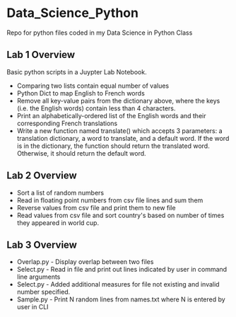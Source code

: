 # Data_Science_Python
Repo for python files coded in my Data Science in Python Class


<h2>Lab 1 Overview</h2>
Basic python scripts in a Juypter Lab Notebook.
<ul>
  <li>Comparing two lists contain equal number of values</li>
  <li>Python Dict to map English to French words</li>
  <li>Remove all key-value pairs from the dictionary above, where the keys (i.e. the English words) contain less than 4 characters.</li>
  <li>Print an alphabetically-ordered list of the English words and their corresponding French translations</li>
  <li>Write a new function named translate() which accepts 3 parameters: a translation dictionary, a word to translate, and a default word. If the word is in the dictionary, the function should return the translated word. Otherwise, it should return the default word.</li>
</ul>

<h2>Lab 2 Overview</h2>
<ul>
  <li>Sort a list of random numbers</li>
  <li>Read in floating point numbers from csv file lines and sum them</li>
  <li>Reverse values from csv file and print them to new file</li>
  <li>Read values from csv file and sort country's based on number of times they appeared in world cup.</li>
</ul>

<h2>Lab 3 Overview</h2>
<ul>
  <li>Overlap.py - Display overlap between two files</li>
  <li>Select.py - Read in file and print out lines indicated by user in command line arguments</li>
  <li>Select.py - Added additional measures for file not existing and invalid number specified.</li>
  <li>Sample.py - Print N random lines from names.txt where N is entered by user in CLI</li>
</ul>
